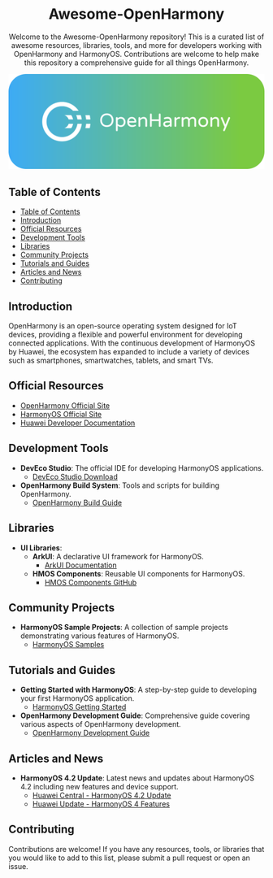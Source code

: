 <h1 align="center">Awesome-OpenHarmony</h1>

<p align="center">Welcome to the Awesome-OpenHarmony repository! This is a curated list of awesome resources, libraries, tools, and more for developers working with OpenHarmony and HarmonyOS. Contributions are welcome to help make this repository a comprehensive guide for all things OpenHarmony.</p>

![HyperOS Logo](/OpenHarmony.png)

## Table of Contents

- [Table of Contents](#table-of-contents)
- [Introduction](#introduction)
- [Official Resources](#official-resources)
- [Development Tools](#development-tools)
- [Libraries](#libraries)
- [Community Projects](#community-projects)
- [Tutorials and Guides](#tutorials-and-guides)
- [Articles and News](#articles-and-news)
- [Contributing](#contributing)

## Introduction

OpenHarmony is an open-source operating system designed for IoT devices, providing a flexible and powerful environment for developing connected applications. With the continuous development of HarmonyOS by Huawei, the ecosystem has expanded to include a variety of devices such as smartphones, smartwatches, tablets, and smart TVs.

## Official Resources

- [OpenHarmony Official Site](https://www.openharmony.io)
- [HarmonyOS Official Site](https://www.harmonyos.com)
- [Huawei Developer Documentation](https://developer.huawei.com/consumer/en/doc/)

## Development Tools

- **DevEco Studio**: The official IDE for developing HarmonyOS applications.
  - [DevEco Studio Download](https://developer.huawei.com/consumer/en/doc/development/Tools-Guides/DevEcoStudio)
- **OpenHarmony Build System**: Tools and scripts for building OpenHarmony.
  - [OpenHarmony Build Guide](https://gitee.com/openharmony/docs/blob/master/en/quickstart/README.md)

## Libraries

- **UI Libraries**:
  - **ArkUI**: A declarative UI framework for HarmonyOS.
    - [ArkUI Documentation](https://developer.huawei.com/consumer/en/doc/development/HarmonyOS-Guides/ui-framework-0000001050688204)
  - **HMOS Components**: Reusable UI components for HarmonyOS.
    - [HMOS Components GitHub](https://github.com/OpenHarmony)

## Community Projects

- **HarmonyOS Sample Projects**: A collection of sample projects demonstrating various features of HarmonyOS.
  - [HarmonyOS Samples](https://github.com/HMS-Core/hms-ads-demo-java)

## Tutorials and Guides

- **Getting Started with HarmonyOS**: A step-by-step guide to developing your first HarmonyOS application.
  - [HarmonyOS Getting Started](https://developer.huawei.com/consumer/en/codelabsPortal/carddetails/HarmonyOS-Kit-GettingStarted)
- **OpenHarmony Development Guide**: Comprehensive guide covering various aspects of OpenHarmony development.
  - [OpenHarmony Development Guide](https://gitee.com/openharmony/docs/blob/master/en/development/README.md)

## Articles and News

- **HarmonyOS 4.2 Update**: Latest news and updates about HarmonyOS 4.2 including new features and device support.
  - [Huawei Central - HarmonyOS 4.2 Update](https://www.huaweicentral.com/huawei-harmonyos-4-2-upgrade-plan-devices-and-rollout-time/)
  - [Huawei Update - HarmonyOS 4 Features](https://www.huaweiupdate.com/huawei-harmonyos-4-2024-update-info/)

## Contributing

Contributions are welcome! If you have any resources, tools, or libraries that you would like to add to this list, please submit a pull request or open an issue.
